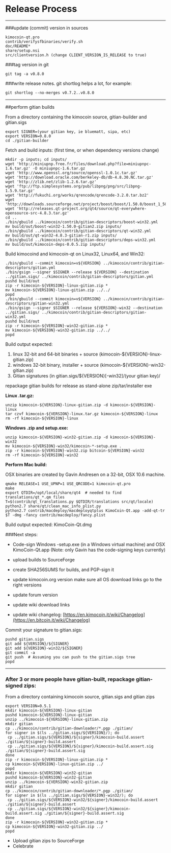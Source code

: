 Release Process
====================

* * *

###update (commit) version in sources


	kimocoin-qt.pro
	contrib/verifysfbinaries/verify.sh
	doc/README*
	share/setup.nsi
	src/clientversion.h (change CLIENT_VERSION_IS_RELEASE to true)

###tag version in git

	git tag -a v0.8.0

###write release notes. git shortlog helps a lot, for example:

	git shortlog --no-merges v0.7.2..v0.8.0

* * *

##perform gitian builds

 From a directory containing the kimocoin source, gitian-builder and gitian.sigs
  
	export SIGNER=(your gitian key, ie bluematt, sipa, etc)
	export VERSION=0.8.0
	cd ./gitian-builder

 Fetch and build inputs: (first time, or when dependency versions change)

	mkdir -p inputs; cd inputs/
	wget 'http://miniupnp.free.fr/files/download.php?file=miniupnpc-1.6.tar.gz' -O miniupnpc-1.6.tar.gz
	wget 'http://www.openssl.org/source/openssl-1.0.1c.tar.gz'
	wget 'http://download.oracle.com/berkeley-db/db-4.8.30.NC.tar.gz'
	wget 'http://zlib.net/zlib-1.2.6.tar.gz'
	wget 'ftp://ftp.simplesystems.org/pub/libpng/png/src/libpng-1.5.9.tar.gz'
	wget 'http://fukuchi.org/works/qrencode/qrencode-3.2.0.tar.bz2'
	wget 'http://downloads.sourceforge.net/project/boost/boost/1.50.0/boost_1_50_0.tar.bz2'
	wget 'http://releases.qt-project.org/qt4/source/qt-everywhere-opensource-src-4.8.3.tar.gz'
	cd ..
	./bin/gbuild ../kimocoin/contrib/gitian-descriptors/boost-win32.yml
	mv build/out/boost-win32-1.50.0-gitian2.zip inputs/
	./bin/gbuild ../kimocoin/contrib/gitian-descriptors/qt-win32.yml
	mv build/out/qt-win32-4.8.3-gitian-r1.zip inputs/
	./bin/gbuild ../kimocoin/contrib/gitian-descriptors/deps-win32.yml
	mv build/out/kimocoin-deps-0.0.5.zip inputs/

 Build kimocoind and kimocoin-qt on Linux32, Linux64, and Win32:
  
	./bin/gbuild --commit kimocoin=v${VERSION} ../kimocoin/contrib/gitian-descriptors/gitian.yml
	./bin/gsign --signer $SIGNER --release ${VERSION} --destination ../gitian.sigs/ ../kimocoin/contrib/gitian-descriptors/gitian.yml
	pushd build/out
	zip -r kimocoin-${VERSION}-linux-gitian.zip *
	mv kimocoin-${VERSION}-linux-gitian.zip ../../
	popd
	./bin/gbuild --commit kimocoin=v${VERSION} ../kimocoin/contrib/gitian-descriptors/gitian-win32.yml
	./bin/gsign --signer $SIGNER --release ${VERSION}-win32 --destination ../gitian.sigs/ ../kimocoin/contrib/gitian-descriptors/gitian-win32.yml
	pushd build/out
	zip -r kimocoin-${VERSION}-win32-gitian.zip *
	mv kimocoin-${VERSION}-win32-gitian.zip ../../
	popd

  Build output expected:

  1. linux 32-bit and 64-bit binaries + source (kimocoin-${VERSION}-linux-gitian.zip)
  2. windows 32-bit binary, installer + source (kimocoin-${VERSION}-win32-gitian.zip)
  3. Gitian signatures (in gitian.sigs/${VERSION}[-win32]/(your gitian key)/

repackage gitian builds for release as stand-alone zip/tar/installer exe

**Linux .tar.gz:**

	unzip kimocoin-${VERSION}-linux-gitian.zip -d kimocoin-${VERSION}-linux
	tar czvf kimocoin-${VERSION}-linux.tar.gz kimocoin-${VERSION}-linux
	rm -rf kimocoin-${VERSION}-linux

**Windows .zip and setup.exe:**

	unzip kimocoin-${VERSION}-win32-gitian.zip -d kimocoin-${VERSION}-win32
	mv kimocoin-${VERSION}-win32/kimocoin-*-setup.exe .
	zip -r kimocoin-${VERSION}-win32.zip bitcoin-${VERSION}-win32
	rm -rf kimocoin-${VERSION}-win32

**Perform Mac build:**

  OSX binaries are created by Gavin Andresen on a 32-bit, OSX 10.6 machine.

	qmake RELEASE=1 USE_UPNP=1 USE_QRCODE=1 kimocoin-qt.pro
	make
	export QTDIR=/opt/local/share/qt4  # needed to find translations/qt_*.qm files
	T=$(contrib/qt_translations.py $QTDIR/translations src/qt/locale)
	python2.7 share/qt/clean_mac_info_plist.py
	python2.7 contrib/macdeploy/macdeployqtplus KimoCoin-Qt.app -add-qt-tr $T -dmg -fancy contrib/macdeploy/fancy.plist

 Build output expected: KimoCoin-Qt.dmg

###Next steps:

* Code-sign Windows -setup.exe (in a Windows virtual machine) and
  OSX KimoCoin-Qt.app (Note: only Gavin has the code-signing keys currently)

* upload builds to SourceForge

* create SHA256SUMS for builds, and PGP-sign it

* update kimocoin.org version
  make sure all OS download links go to the right versions

* update forum version

* update wiki download links

* update wiki changelog: [https://en.kimocoin.it/wiki/Changelog](https://en.bitcoin.it/wiki/Changelog)

Commit your signature to gitian.sigs:

	pushd gitian.sigs
	git add ${VERSION}/${SIGNER}
	git add ${VERSION}-win32/${SIGNER}
	git commit -a
	git push  # Assuming you can push to the gitian.sigs tree
	popd

-------------------------------------------------------------------------

### After 3 or more people have gitian-built, repackage gitian-signed zips:

From a directory containing kimocoin source, gitian.sigs and gitian zips

	export VERSION=0.5.1
	mkdir kimocoin-${VERSION}-linux-gitian
	pushd kimocoin-${VERSION}-linux-gitian
	unzip ../kimocoin-${VERSION}-linux-gitian.zip
	mkdir gitian
	cp ../kimocoin/contrib/gitian-downloader/*.pgp ./gitian/
	for signer in $(ls ../gitian.sigs/${VERSION}/); do
	 cp ../gitian.sigs/${VERSION}/${signer}/kimocoin-build.assert ./gitian/${signer}-build.assert
	 cp ../gitian.sigs/${VERSION}/${signer}/kimocoin-build.assert.sig ./gitian/${signer}-build.assert.sig
	done
	zip -r kimocoin-${VERSION}-linux-gitian.zip *
	cp kimocoin-${VERSION}-linux-gitian.zip ../
	popd
	mkdir kimocoin-${VERSION}-win32-gitian
	pushd kimocoin-${VERSION}-win32-gitian
	unzip ../kimocoin-${VERSION}-win32-gitian.zip
	mkdir gitian
	cp ../kimocoin/contrib/gitian-downloader/*.pgp ./gitian/
	for signer in $(ls ../gitian.sigs/${VERSION}-win32/); do
	 cp ../gitian.sigs/${VERSION}-win32/${signer}/kimocoin-build.assert ./gitian/${signer}-build.assert
	 cp ../gitian.sigs/${VERSION}-win32/${signer}/kimocoin-build.assert.sig ./gitian/${signer}-build.assert.sig
	done
	zip -r kimocoin-${VERSION}-win32-gitian.zip *
	cp kimocoin-${VERSION}-win32-gitian.zip ../
	popd

- Upload gitian zips to SourceForge
- Celebrate 
